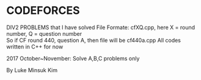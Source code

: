# CODEFORCES
DIV2 PROBLEMS that I have solved 
File Formate: cfXQ.cpp,   here X = round number, Q = question number   
So if CF round 440, question A, then file will be cf440a.cpp 
All codes written in C++ for now 

2017 October~November: Solve A,B,C problems only 

By Luke Minsuk Kim

